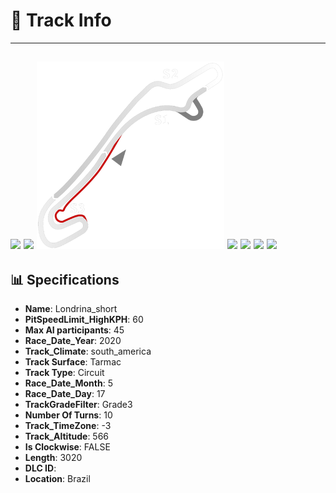 # 🏁 Track Info

---
![](image_1.jpg)
![](image_2.jpg)
![](image_3.jpg)
![](image_4.jpg)
![](image_5.jpg)
![](image_6.jpg)
![](image_7.jpg)
---

## 📊 Specifications

- **Name**: Londrina_short
- **PitSpeedLimit_HighKPH**: 60
- **Max AI participants**: 45
- **Race_Date_Year**: 2020
- **Track_Climate**: south_america
- **Track Surface**: Tarmac
- **Track Type**: Circuit
- **Race_Date_Month**: 5
- **Race_Date_Day**: 17
- **TrackGradeFilter**: Grade3
- **Number Of Turns**: 10
- **Track_TimeZone**: -3
- **Track_Altitude**: 566
- **Is Clockwise**: FALSE
- **Length**: 3020
- **DLC ID**: 
- **Location**: Brazil
